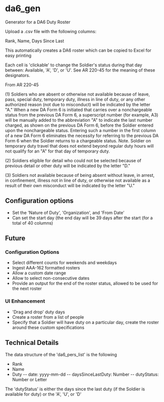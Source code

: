 # da6_gen
Generator for a DA6 Duty Roster

Upload a .csv file with the following columns:

Rank, Name, Days Since Last

This automatically creates a DA6 roster which can be copied to Excel for easy printing

Each cell is 'clickable' to change the Soldier's status during that day between:
Available, 'A', 'D', or 'U'. See AR 220-45 for the meaning of these designators.

From AR 220-45

(1) Soldiers who are absent or otherwise not available because of leave, pass, special duty, temporary duty, illness in line of duty, or any other authorized reason (not due to misconduct) will be indicated by the letter "A." When a new DA Form 6 is initiated that carries over a nonchargeable status from the previous DA Form 6, a superscript number (for example, A3) will be manually added to the abbreviation "A" to indicate the last number charged, as shown on the previous DA Form 6, before the Soldier entered upon the nonchargeable status. Entering such a number in the first column of a new DA Form 6 eliminates the necessity for referring to the previous DA Form 6 when the Soldier returns to a chargeable status.  Note. Soldier on temporary duty travel that does not extend beyond regular duty hours will not qualify for an "A" for that day of temporary duty.

(2) Soldiers eligible for detail who could not be selected because of previous detail or other duty will be indicated by the letter "D."

(3) Soldiers not available because of being absent without leave, in arrest, in confinement, illness not in line of duty, or otherwise not available as a result of their own misconduct will be indicated by the letter "U."

## Configuration options
- Set the 'Nature of Duty', 'Organization', and 'From Date'
- Can set the start day (the end day will be 39 days after the start (for a total of 40 columns)

## Future
### Configuration Options
- Select different counts for weekends and weekdays
- Ingest AAA-162 formatted rosters
- Allow a custom date range
- Allow to select non-consecutive dates
- Provide an output for the end of the roster status, allowed to be used for the next roster

### UI Enhancement
- 'Drag and drop' duty days
- Create a roster from a list of people
- Specify that a Soldier will have duty on a particular day, create the roster around these custom specifications


## Technical Details

The data structure of the 'da6_pers_list' is the following

- Rank
- Name
- Duty
-- date: yyyy-mm-dd
-- daysSinceLastDuty: Number
-- dutyStatus: Number or Letter

The 'dutyStatus' is either the days since the last duty (if the Soldier is available for duty) or the 'A', 'U', or 'D'
